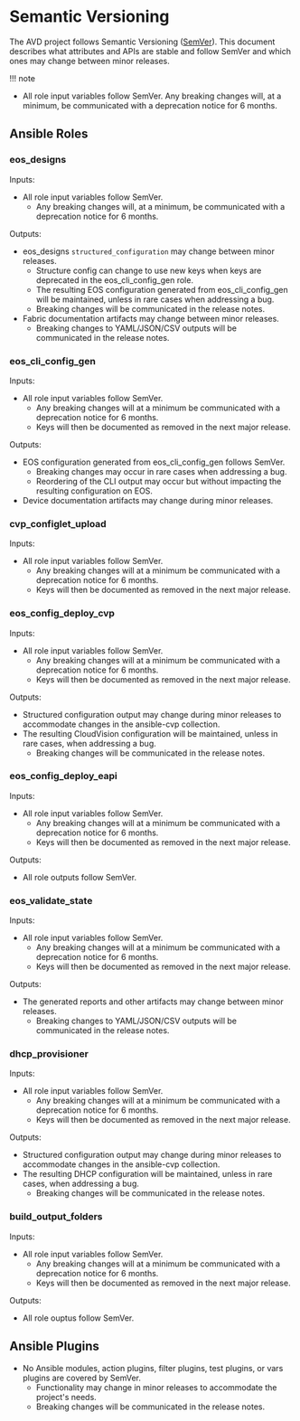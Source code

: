 <!--
  ~ Copyright (c) 2023-2024 Arista Networks, Inc.
  ~ Use of this source code is governed by the Apache License 2.0
  ~ that can be found in the LICENSE file.
  -->

# Semantic Versioning

The AVD project follows Semantic Versioning ([SemVer](https://semver.org/)).
This document describes what attributes and APIs are stable and follow SemVer and which ones may change between minor releases.

!!! note

- All role input variables follow SemVer. Any breaking changes will, at a minimum, be communicated with a deprecation notice for 6 months.

## Ansible Roles

### eos_designs

Inputs:

- All role input variables follow SemVer.
  - Any breaking changes will, at a minimum, be communicated with a deprecation notice for 6 months.

Outputs:

- eos_designs `structured_configuration` may change between minor releases.
  - Structure config can change to use new keys when keys are deprecated in the eos_cli_config_gen role.
  - The resulting EOS configuration generated from eos_cli_config_gen will be maintained, unless in rare cases when addressing a bug.
  - Breaking changes will be communicated in the release notes.
- Fabric documentation artifacts may change between minor releases.
  - Breaking changes to YAML/JSON/CSV outputs will be communicated in the release notes.

### eos_cli_config_gen

Inputs:

- All role input variables follow SemVer.
  - Any breaking changes will at a minimum be communicated with a deprecation notice for 6 months.
  - Keys will then be documented as removed in the next major release.

Outputs:

- EOS configuration generated from eos_cli_config_gen follows SemVer.
  - Breaking changes may occur in rare cases when addressing a bug.
  - Reordering of the CLI output may occur but without impacting the resulting configuration on EOS.
- Device documentation artifacts may change during minor releases.

### cvp_configlet_upload

Inputs:

- All role input variables follow SemVer.
  - Any breaking changes will at a minimum be communicated with a deprecation notice for 6 months.
  - Keys will then be documented as removed in the next major release.

### eos_config_deploy_cvp

Inputs:

- All role input variables follow SemVer.
  - Any breaking changes will at a minimum be communicated with a deprecation notice for 6 months.
  - Keys will then be documented as removed in the next major release.

Outputs:

- Structured configuration output may change during minor releases to accommodate changes in the ansible-cvp collection.
- The resulting CloudVision configuration will be maintained, unless in rare cases, when addressing a bug.
  - Breaking changes will be communicated in the release notes.

### eos_config_deploy_eapi

Inputs:

- All role input variables follow SemVer.
  - Any breaking changes will at a minimum be communicated with a deprecation notice for 6 months.
  - Keys will then be documented as removed in the next major release.

Outputs:

- All role outputs follow SemVer.

### eos_validate_state

Inputs:

- All role input variables follow SemVer.
  - Any breaking changes will at a minimum be communicated with a deprecation notice for 6 months.
  - Keys will then be documented as removed in the next major release.

Outputs:

- The generated reports and other artifacts may change between minor releases.
  - Breaking changes to YAML/JSON/CSV outputs will be communicated in the release notes.

### dhcp_provisioner

Inputs:

- All role input variables follow SemVer.
  - Any breaking changes will at a minimum be communicated with a deprecation notice for 6 months.
  - Keys will then be documented as removed in the next major release.

Outputs:

- Structured configuration output may change during minor releases to accommodate changes in the ansible-cvp collection.
- The resulting DHCP configuration will be maintained, unless in rare cases, when addressing a bug.
  - Breaking changes will be communicated in the release notes.

### build_output_folders

Inputs:

- All role input variables follow SemVer.
  - Any breaking changes will at a minimum be communicated with a deprecation notice for 6 months.
  - Keys will then be documented as removed in the next major release.

Outputs:

- All role ouptus follow SemVer.

## Ansible Plugins

- No Ansible modules, action plugins, filter plugins, test plugins, or vars plugins are covered by SemVer.
  - Functionality may change in minor releases to accommodate the project's needs.
  - Breaking changes will be communicated in the release notes.
